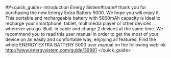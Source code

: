 ##<quick_guide> Introduction
Energy Sistem#trade# thank you for purchasing the new Energy Extra Battery 5000. We hope you will
enjoy it. This portable and rechargeable battery with 5000mAh capacity is ideal to recharge
your smartphone, tablet, multimedia player or other devices wherever you go. Built-in cable and charge 2 devices at the same time. 
We recommend you to read this user manual in order to get the most of your device on an easily and comfortable way, enjoying all features.
Find the whole ENERGY EXTRA BATTERY 5000 user manual on the following weblink http://www.energysistem.com/guide/39981
</quick_guide>
